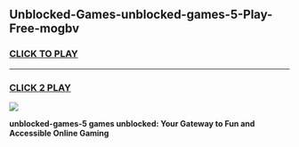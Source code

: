 
## Unblocked-Games-unblocked-games-5-Play-Free-mogbv
<h3>
<a href="https://premium76.site?title=unblocked-games-5&ref=17A">CLICK TO PLAY</a></h3>
<hr>

<h3>
<a href="https://premium76.site?title=unblocked-games-5&ref=17A">CLICK 2 PLAY</a>
  
</h3>

<a href="https://premium76.site?title=unblocked-games-5&ref=17A"><img src="https://clearcache.store/games.png"></a>


**unblocked-games-5 games unblocked: Your Gateway to Fun and Accessible Online Gaming**
